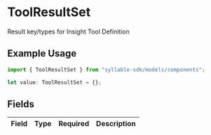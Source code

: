 # ToolResultSet

Result key/types for Insight Tool Definition

## Example Usage

```typescript
import { ToolResultSet } from "syllable-sdk/models/components";

let value: ToolResultSet = {};
```

## Fields

| Field       | Type        | Required    | Description |
| ----------- | ----------- | ----------- | ----------- |